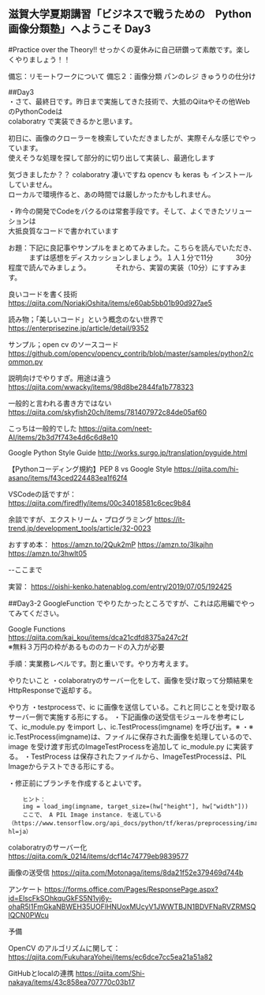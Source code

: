 ## 滋賀大学夏期講習「ビジネスで戦うための　Python画像分類塾」へようこそ  Day3

#Practice over the Theory!! せっかくの夏休みに自己研鑽って素敵です。楽しくやりましょう！！  

備忘：リモートワークについて
備忘２：画像分類 パンのレジ きゅうりの仕分け

##Day3  
・さて、最終日です。昨日まで実施してきた技術で、大抵のQiitaやその他WebのPythonCodeは  
  colaboratry で実装できるかと思います。  
  
  初日に、画像のクローラーを検索していただきましたが、実際そんな感じでやっています。  
  使えそうな処理を探して部分的に切り出して実装し、最適化します  
  
  気づきましたか？？ colaboratry 凄いですね opencv も keras も インストールしていません。  
  ローカルで環境作ると、あの時間では厳しかったかもしれません。  
  
  ・昨今の開発でCodeをパクるのは常套手段です。そして、よくできたソリューションは  
  大抵良質なコードで書かれています  
  
  お題：下記に良記事やサンプルをまとめてみました。こちらを読んでいただき、
  　　　まずは感想をディスカッションしましょう。１人１分で11分
  　　　30分程度で読んでみましょう。
  　　　
  それから、実習の実装（10分）にすすみます。
  
  
  良いコードを書く技術  
  https://qiita.com/NoriakiOshita/items/e60ab5bb01b90d927ae5  
  
  読み物；「美しいコード」という概念のない世界で  
  https://enterprisezine.jp/article/detail/9352  
  
  サンプル；open cv のソースコード
  https://github.com/opencv/opencv_contrib/blob/master/samples/python2/common.py
  
  説明向けでやりすぎ。用途は違う
  https://qiita.com/wwacky/items/98d8be2844fa1b778323
  
  一般的と言われる書き方ではない
  https://qiita.com/skyfish20ch/items/781407972c84de05af60
  
  こっちは一般的でした
  https://qiita.com/neet-AI/items/2b3d7f743e4d6c6d8e10
  
  Google Python Style Guide
  http://works.surgo.jp/translation/pyguide.html
  
  【Pythonコーディング規約】PEP 8 vs Google Style
  https://qiita.com/hi-asano/items/f43ced224483ea1f62f4
  
  VSCodeの話ですが：
  https://qiita.com/firedfly/items/00c34018581c6cec9b84
  
  余談ですが、エクストリーム・プログラミング
  https://it-trend.jp/development_tools/article/32-0023
  
  おすすめ本： https://amzn.to/2Quk2mP https://amzn.to/3lkajhn
  https://amzn.to/3hwlt05
  
  --ここまで
  
  実習：
  https://oishi-kenko.hatenablog.com/entry/2019/07/05/192425
  
##Day3-2
  GoogleFunction でやりたかったところですが、これは応用編でやってみてください。

  Google Functions  
  https://qiita.com/kai_kou/items/dca21cdfd8375a247c2f  
  ※無料３万円の枠があるもののカードの入力が必要  
  

  手順：実業務レベルです。割と重いです。やり方考えます。
  
  やりたいこと
  ・colaboratryのサーバー化をして、画像を受け取って分類結果をHttpResponseで返却する。
  
  やり方
  ・testprocessで、ic に画像を送信している。これと同じことを受け取るサーバー側で実施する形にする。
  ・下記画像の送受信モジュールを参考にして、ic_module.py をimport し、ic.TestProcess(imgname) を呼び出す。※
  ・※ ic.TestProcess(imgname)は、ファイルに保存された画像を処理しているので、
    image を受け渡す形式のImageTestProcessを追加して ic_module.py に実装する。
  ・TestProcess は保存されたファイルから、ImageTestProcessは、PIL Imageからテストできる形にする。
  
  ・修正前にブランチを作成するとよいです。

        ヒント：
        img = load_img(imgname, target_size=(hw["height"], hw["width"]))    
        ここで、 A PIL Image instance. を返している（https://www.tensorflow.org/api_docs/python/tf/keras/preprocessing/image/load_img?hl=ja）
  
  colaboratryのサーバー化
  https://qiita.com/k_0214/items/dcf14c74779eb9839577
  
  画像の送受信
  https://qiita.com/Motonaga/items/8da21f52e379469d744b
  
  アンケート
  https://forms.office.com/Pages/ResponsePage.aspx?id=ElscFkSOhkquGkFS5N1vj6y-ohaR5l1FmGkaNBWEH35UOFlHNUoxMUcyV1JWWTBJN1BDVFNaRVZRMSQlQCN0PWcu
  
  予備  
  
  OpenCV のアルゴリズムに関して：  
  https://qiita.com/FukuharaYohei/items/ec6dce7cc5ea21a51a82  
  
  GitHubとlocalの連携
  https://qiita.com/Shi-nakaya/items/43c858ea707770c03b17
  
